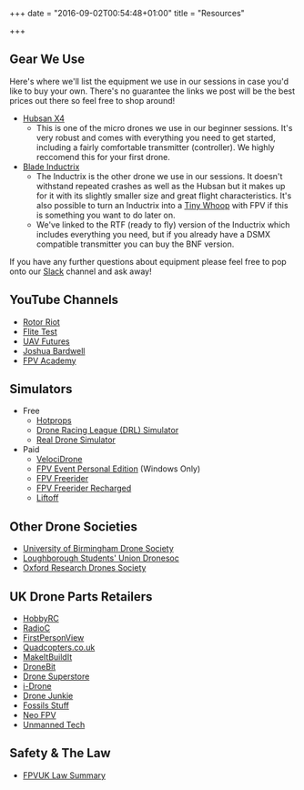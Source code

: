 +++
date = "2016-09-02T00:54:48+01:00"
title = "Resources"

+++

Gear We Use
-----------

Here's where we'll list the equipment we use in our sessions in case you'd like to buy your own. There's no guarantee
the links we post will be the best prices out there so feel free to shop around!

* [Hubsan X4](https://www.amazon.co.uk/gp/product/B009M1PO7W/ref=as_li_tl?ie=UTF8&camp=1634&creative=6738&creativeASIN=B009M1PO7W&linkCode=as2&tag=dron0cc-21)
    * This is one of the micro drones we use in our beginner sessions. It's very robust and comes with everything you need to get started, including a fairly
      comfortable transmitter (controller). We highly reccomend this for your first drone.
* [Blade Inductrix](http://www.sussex-model-centre.co.uk/shopexd.asp?id=53066)
    * The Inductrix is the other drone we use in our sessions. It doesn't withstand repeated crashes as well as the Hubsan
      but it makes up for it with its slightly smaller size and great flight characteristics. It's also possible to turn an
      Inductrix into a [Tiny Whoop](https://www.youtube.com/watch?v=D_yRN3Q2oM8) with FPV if this is something you want to do later on.
    * We've linked to the RTF (ready to fly) version of the Inductrix which includes everything you need, but if you already have a
      DSMX compatible transmitter you can buy the BNF version.

If you have any further questions about equipment please feel free to pop onto our [Slack](http://dronesoc.slack.com) channel and ask away!

YouTube Channels
----------------

* [Rotor Riot](https://www.youtube.com/channel/UCemG3VoNCmjP8ucHR2YY7hw)
* [Flite Test](https://www.youtube.com/user/flitetest)
* [UAV Futures](https://www.youtube.com/channel/UC3ioIOr3tH6Yz8qzr418R-g)
* [Joshua Bardwell](https://www.youtube.com/channel/UCX3eufnI7A2I7IkKHZn8KSQ)
* [FPV Academy](https://www.youtube.com/user/xLive2Fly)

Simulators
----------

* Free
    * [Hotprops](http://hotprops-fpv-race.com/home/)
    * [Drone Racing League (DRL) Simulator](http://thedroneracingleague.com/simulator/)
    * [Real Drone Simulator](http://www.realdronesimulator.com)
* Paid
    * [VelociDrone](https://www.velocidrone.com)
    * [FPV Event Personal Edition](http://www.dronesimulation.co.uk/pilot.html) (Windows Only)
    * [FPV Freerider](https://fpv-freerider.itch.io/fpv-freerider)
    * [FPV Freerider Recharged](https://fpv-freerider.itch.io/fpv-freerider-recharged)
    * [Liftoff](http://store.steampowered.com/app/410340/)



Other Drone Societies
---------------------

* [University of Birmingham Drone Society](http://students.guild.bham.ac.uk/drone/)
* [Loughborough Students' Union Dronesoc](http://lsuds.misj.co.uk/index.php)
* [Oxford Research Drones Society](https://oxfordresearchdronessociety.wordpress.com)

UK Drone Parts Retailers
------------------------

* [HobbyRC](http://www.hobbyrc.co.uk)
* [RadioC](http://www.radioc.co.uk)
* [FirstPersonView](https://www.firstpersonview.co.uk)
* [Quadcopters.co.uk](http://www.quadcopters.co.uk)
* [MakeItBuildIt](http://makeitbuildit.co.uk)
* [DroneBit](https://www.dronebit.co.uk/)
* [Drone Superstore](https://www.dronesuperstore.co.uk)
* [i-Drone](http://www.i-drone.co.uk)
* [Drone Junkie](http://www.dronejunkie.co.uk)
* [Fossils Stuff](https://www.fossilsstuff.com)
* [Neo FPV](https://shop.neofpv.com)
* [Unmanned Tech](https://www.unmannedtechshop.co.uk)

Safety & The Law
----------------

* [FPVUK Law Summary](http://www.fpvuk.org/fpv-law/)
